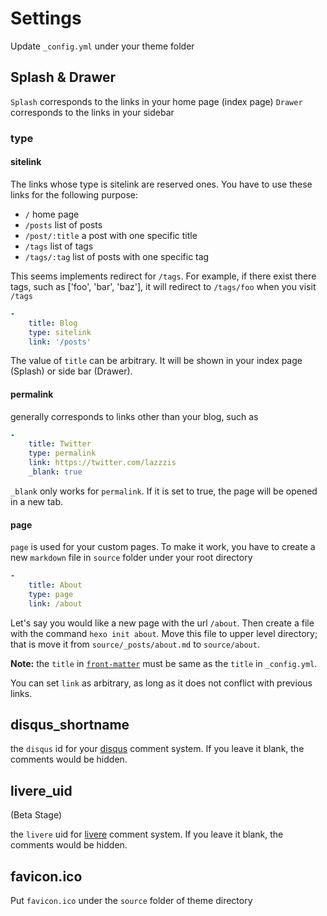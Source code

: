 # Settings

Update `_config.yml` under your theme folder

## Splash & Drawer

`Splash` corresponds to the links in your home page (index page)
`Drawer` corresponds to the links in your sidebar

### type

#### sitelink

The links whose type is sitelink are reserved ones. You have to use these links for the following purpose:

- `/` home page
- `/posts` list of posts
- `/post/:title` a post with one specific title
- `/tags` list of tags
- `/tags/:tag` list of posts with one specific tag

This seems implements redirect for `/tags`. For example, if there exist there tags, such as ['foo', 'bar', 'baz'], it will redirect to `/tags/foo` when you visit `/tags`

```yml
-
    title: Blog
    type: sitelink
    link: '/posts'
```

The value of `title` can be arbitrary. It will be shown in your index page (Splash) or side bar (Drawer).

#### permalink

generally corresponds to links other than your blog, such as

```yml
-
    title: Twitter
    type: permalink
    link: https://twitter.com/lazzzis
    _blank: true
```

`_blank` only works for `permalink`. If it is set to true, the page will be opened in a new tab.

#### page

`page` is used for your custom pages. To make it work, you have to create a new `markdown` file in `source` folder under your root directory

```yml
-
    title: About
    type: page
    link: /about
```

Let's say you would like a new page with the url `/about`. Then create a file with the command `hexo init about`. Move this file to upper level directory; that is move it from `source/_posts/about.md` to `source/about`.

**Note:** the `title` in [`front-matter`](https://hexo.io/docs/front-matter.html) must be same as the `title` in `_config.yml`.

You can set `link` as arbitrary, as long as it does not conflict with previous links.

## disqus_shortname

the `disqus` id for your [disqus](disqus.com) comment system. If you leave it blank, the comments would be hidden.

## livere_uid

(Beta Stage)

the `livere` uid for [livere](https://livere.com/) comment system. If you leave it blank, the comments would be hidden.

## favicon.ico

Put `favicon.ico` under the `source` folder of theme directory
